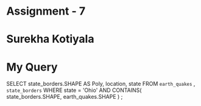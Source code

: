 # Assignment - 7
# Surekha Kotiyala

# My Query

SELECT state_borders.SHAPE AS Poly, location, state
FROM  `earth_quakes` ,  `state_borders` 
WHERE state =  'Ohio'
AND CONTAINS( state_borders.SHAPE, earth_quakes.SHAPE ) ;

